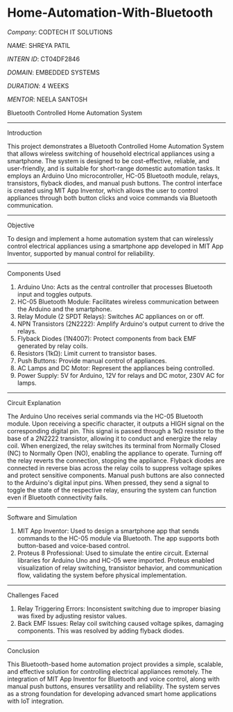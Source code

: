 # Home-Automation-With-Bluetooth
*Company*: CODTECH IT SOLUTIONS

*NAME*: SHREYA PATIL

*INTERN ID*: CT04DF2846

*DOMAIN*: EMBEDDED SYSTEMS

*DURATION*: 4 WEEKS

*MENTOR*: NEELA SANTOSH



Bluetooth Controlled Home Automation System
________________________________________
Introduction

This project demonstrates a Bluetooth Controlled Home Automation System that allows wireless switching of household electrical appliances using a smartphone. The system is designed to be cost-effective, reliable, and user-friendly, and is suitable for short-range domestic automation tasks. It employs an Arduino Uno microcontroller, HC-05 Bluetooth module, relays, transistors, flyback diodes, and manual push buttons. The control interface is created using MIT App Inventor, which allows the user to control appliances through both button clicks and voice commands via Bluetooth communication.
________________________________________
Objective

To design and implement a home automation system that can wirelessly control electrical appliances using a smartphone app developed in MIT App Inventor, supported by manual control for reliability.
________________________________________
Components Used

1.	Arduino Uno: Acts as the central controller that processes Bluetooth input and toggles outputs.
2.	HC-05 Bluetooth Module: Facilitates wireless communication between the Arduino and the smartphone.
3.	Relay Module (2 SPDT Relays): Switches AC appliances on or off.
4.	NPN Transistors (2N2222): Amplify Arduino's output current to drive the relays.
5.	Flyback Diodes (1N4007): Protect components from back EMF generated by relay coils.
6.	Resistors (1kΩ): Limit current to transistor bases.
7.	Push Buttons: Provide manual control of appliances.
8.	AC Lamps and DC Motor: Represent the appliances being controlled.
9.	Power Supply: 5V for Arduino, 12V for relays and DC motor, 230V AC for lamps.
________________________________________
Circuit Explanation

The Arduino Uno receives serial commands via the HC-05 Bluetooth module. Upon receiving a specific character, it outputs a HIGH signal on the corresponding digital pin. This signal is passed through a 1kΩ resistor to the base of a 2N2222 transistor, allowing it to conduct and energize the relay coil.
When energized, the relay switches its terminal from Normally Closed (NC) to Normally Open (NO), enabling the appliance to operate. Turning off the relay reverts the connection, stopping the appliance.
Flyback diodes are connected in reverse bias across the relay coils to suppress voltage spikes and protect sensitive components. Manual push buttons are also connected to the Arduino's digital input pins. When pressed, they send a signal to toggle the state of the respective relay, ensuring the system can function even if Bluetooth connectivity fails.
________________________________________
Software and Simulation

1.	MIT App Inventor: Used to design a smartphone app that sends commands to the HC-05 module via Bluetooth. The app supports both button-based and voice-based control.
2.	Proteus 8 Professional: Used to simulate the entire circuit. External libraries for Arduino Uno and HC-05 were imported. Proteus enabled visualization of relay switching, transistor behavior, and communication flow, validating the system before physical implementation.
________________________________________
Challenges Faced

1.	Relay Triggering Errors: Inconsistent switching due to improper biasing was fixed by adjusting resistor values.
2.	Back EMF Issues: Relay coil switching caused voltage spikes, damaging components. This was resolved by adding flyback diodes.
________________________________________
Conclusion

This Bluetooth-based home automation project provides a simple, scalable, and effective solution for controlling electrical appliances remotely. The integration of MIT App Inventor for Bluetooth and voice control, along with manual push buttons, ensures versatility and reliability. The system serves as a strong foundation for developing advanced smart home applications with IoT integration.



